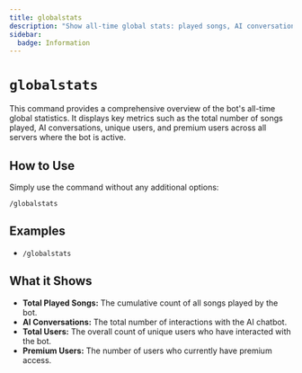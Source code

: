 ```yaml
---
title: globalstats
description: "Show all-time global stats: played songs, AI conversations, total users, premium users"
sidebar:
  badge: Information
---
```


# `globalstats`

This command provides a comprehensive overview of the bot's all-time global statistics. It displays key metrics such as the total number of songs played, AI conversations, unique users, and premium users across all servers where the bot is active.

## How to Use

Simply use the command without any additional options:

`/globalstats`

## Examples

*   `/globalstats`

## What it Shows

*   **Total Played Songs:** The cumulative count of all songs played by the bot.
*   **AI Conversations:** The total number of interactions with the AI chatbot.
*   **Total Users:** The overall count of unique users who have interacted with the bot.
*   **Premium Users:** The number of users who currently have premium access.